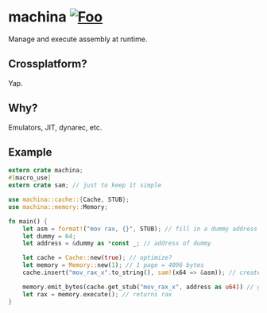 # machina [![Foo](https://img.shields.io/crates/v/machina.svg)](https://crates.io/crates/machina)  
Manage and execute assembly at runtime.

## Crossplatform?
Yap.

## Why?
Emulators, JIT, dynarec, etc.

## Example
```rust
extern crate machina;
#[macro_use]
extern crate sam; // just to keep it simple

use machina::cache::{Cache, STUB};
use machina::memory::Memory;

fn main() {
    let asm = format!("mov rax, {}", STUB); // fill in a dummy address
    let dummy = 64;
    let address = &dummy as *const _; // address of dummy

    let cache = Cache::new(true); // optimize?
    let memory = Memory::new(1); // 1 page = 4096 bytes
    cache.insert("mov_rax_x".to_string(), sam!(x64 => &asm)); // create the bytes at compile time via sam

    memory.emit_bytes(cache.get_stub("mov_rax_x", address as u64)) // get "mov_rax_x" and fill in a dynamic address
    let rax = memory.execute(); // returns rax
}
```